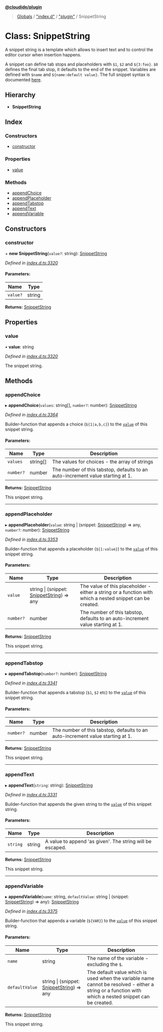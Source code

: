 **[@cloudide/plugin](../README.md)**

> [Globals](../README.md) / ["index.d"](../modules/_index_d_.md) / ["plugin"](../modules/_index_d_._plugin_.md) / SnippetString

# Class: SnippetString

A snippet string is a template which allows to insert text
and to control the editor cursor when insertion happens.

A snippet can define tab stops and placeholders with `$1`, `$2`
and `${3:foo}`. `$0` defines the final tab stop, it defaults to
the end of the snippet. Variables are defined with `$name` and
`${name:default value}`. The full snippet syntax is documented
[here](https://code.visualstudio.com/docs/editor/userdefinedsnippets#_creating-your-own-snippets).

## Hierarchy

* **SnippetString**

## Index

### Constructors

* [constructor](_index_d_._plugin_.snippetstring.md#constructor)

### Properties

* [value](_index_d_._plugin_.snippetstring.md#value)

### Methods

* [appendChoice](_index_d_._plugin_.snippetstring.md#appendchoice)
* [appendPlaceholder](_index_d_._plugin_.snippetstring.md#appendplaceholder)
* [appendTabstop](_index_d_._plugin_.snippetstring.md#appendtabstop)
* [appendText](_index_d_._plugin_.snippetstring.md#appendtext)
* [appendVariable](_index_d_._plugin_.snippetstring.md#appendvariable)

## Constructors

### constructor

\+ **new SnippetString**(`value?`: string): [SnippetString](_index_d_._plugin_.snippetstring.md)

*Defined in [index.d.ts:3320](https://github.com/shuyaqian/cloudide-plugin-api/blob/6d83fa1/index.d.ts#L3320)*

#### Parameters:

Name | Type |
------ | ------ |
`value?` | string |

**Returns:** [SnippetString](_index_d_._plugin_.snippetstring.md)

## Properties

### value

•  **value**: string

*Defined in [index.d.ts:3320](https://github.com/shuyaqian/cloudide-plugin-api/blob/6d83fa1/index.d.ts#L3320)*

The snippet string.

## Methods

### appendChoice

▸ **appendChoice**(`values`: string[], `number?`: number): [SnippetString](_index_d_._plugin_.snippetstring.md)

*Defined in [index.d.ts:3364](https://github.com/shuyaqian/cloudide-plugin-api/blob/6d83fa1/index.d.ts#L3364)*

Builder-function that appends a choice (`${1|a,b,c}`) to
the [`value`](#SnippetString.value) of this snippet string.

#### Parameters:

Name | Type | Description |
------ | ------ | ------ |
`values` | string[] | The values for choices - the array of strings |
`number?` | number | The number of this tabstop, defaults to an auto-increment value starting at 1. |

**Returns:** [SnippetString](_index_d_._plugin_.snippetstring.md)

This snippet string.

___

### appendPlaceholder

▸ **appendPlaceholder**(`value`: string \| (snippet: [SnippetString](_index_d_._plugin_.snippetstring.md)) => any, `number?`: number): [SnippetString](_index_d_._plugin_.snippetstring.md)

*Defined in [index.d.ts:3353](https://github.com/shuyaqian/cloudide-plugin-api/blob/6d83fa1/index.d.ts#L3353)*

Builder-function that appends a placeholder (`${1:value}`) to
the [`value`](#SnippetString.value) of this snippet string.

#### Parameters:

Name | Type | Description |
------ | ------ | ------ |
`value` | string \| (snippet: [SnippetString](_index_d_._plugin_.snippetstring.md)) => any | The value of this placeholder - either a string or a function with which a nested snippet can be created. |
`number?` | number | The number of this tabstop, defaults to an auto-increment value starting at 1. |

**Returns:** [SnippetString](_index_d_._plugin_.snippetstring.md)

This snippet string.

___

### appendTabstop

▸ **appendTabstop**(`number?`: number): [SnippetString](_index_d_._plugin_.snippetstring.md)

*Defined in [index.d.ts:3341](https://github.com/shuyaqian/cloudide-plugin-api/blob/6d83fa1/index.d.ts#L3341)*

Builder-function that appends a tabstop (`$1`, `$2` etc) to
the [`value`](#SnippetString.value) of this snippet string.

#### Parameters:

Name | Type | Description |
------ | ------ | ------ |
`number?` | number | The number of this tabstop, defaults to an auto-increment value starting at 1. |

**Returns:** [SnippetString](_index_d_._plugin_.snippetstring.md)

This snippet string.

___

### appendText

▸ **appendText**(`string`: string): [SnippetString](_index_d_._plugin_.snippetstring.md)

*Defined in [index.d.ts:3331](https://github.com/shuyaqian/cloudide-plugin-api/blob/6d83fa1/index.d.ts#L3331)*

Builder-function that appends the given string to
the [`value`](#SnippetString.value) of this snippet string.

#### Parameters:

Name | Type | Description |
------ | ------ | ------ |
`string` | string | A value to append 'as given'. The string will be escaped. |

**Returns:** [SnippetString](_index_d_._plugin_.snippetstring.md)

This snippet string.

___

### appendVariable

▸ **appendVariable**(`name`: string, `defaultValue`: string \| (snippet: [SnippetString](_index_d_._plugin_.snippetstring.md)) => any): [SnippetString](_index_d_._plugin_.snippetstring.md)

*Defined in [index.d.ts:3375](https://github.com/shuyaqian/cloudide-plugin-api/blob/6d83fa1/index.d.ts#L3375)*

Builder-function that appends a variable (`${VAR}`) to
the [`value`](#SnippetString.value) of this snippet string.

#### Parameters:

Name | Type | Description |
------ | ------ | ------ |
`name` | string | The name of the variable - excluding the `$`. |
`defaultValue` | string \| (snippet: [SnippetString](_index_d_._plugin_.snippetstring.md)) => any | The default value which is used when the variable name cannot be resolved - either a string or a function with which a nested snippet can be created. |

**Returns:** [SnippetString](_index_d_._plugin_.snippetstring.md)

This snippet string.
